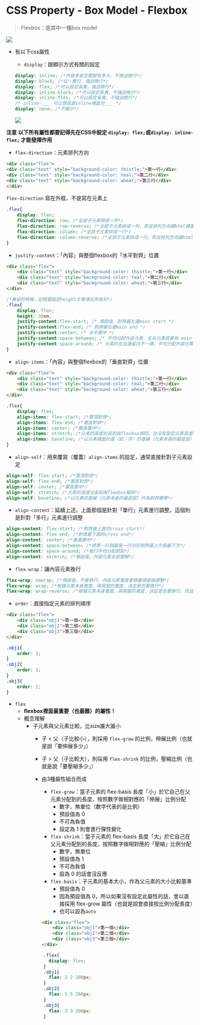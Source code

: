 # CSS Property - Box Model - Flexbox
> Flexbox：是其中一種box model

  ![](https://i.imgur.com/IdMERjU.jpg)

  * 有以下css屬性
    * ``` display ```：跟顯示方式有關的設定

    ```scss
    display: inline; /*內容多長空間就有多大，不強迫換行*/
    display: block; /*佔一整行，強迫換行*/
    display: flex; /*可以設定長寬，強迫換行*/
    display: inline-block; /*可以設定長寬，不強迫換行*/
    display: inline-flex; /*可以設定長寬，不強迫換行*/
    /* inline-＿＿ 可以想成是inline裡面包＿＿ */
    display: none; /*不顯示*/
    ```
    
    ![](https://i.imgur.com/2d0WnGg.jpg)

  **注意**
  **以下所有屬性都要記得先在CSS中設定 ```display: flex;```或```display: inline-flex;``` 才能發揮作用**
  
  * ``` flex-direction ```：元素排列方向

  ```html
  <div class="flex">
  <div class="text" style="background-color: thistle;">第一行</div>
  <div class="text" style="background-color: teal;">第二行</div>
  <div class="text" style="background-color: wheat;">第三行</div>
  </div>
  ```

  ``` flex-direction ``` 寫在外框，不是寫在元素上

  ```scss
  .flex{
      display: flex;
      flex-direction: row; /*全部子元素排成一列*/
      flex-direction: row-reverse; /*全部子元素排成一列，而且排列方向跟html裡面寫的顛倒*/
      flex-direction: column; /*全部子元素排成一行*/
      flex-direction: column-reverse; /*全部子元素排成一行，而且排列方向跟html裡面寫的顛倒*/
  }
  ```

  * ``` justify-content ```：「內容」與整個flexbox的「水平對齊」位置
  
  ```html
  <div class="flex">
      <div class="text" style="background-color: thistle;">第一行</div>
      <div class="text" style="background-color: teal;">第二行</div>
      <div class="text" style="background-color: wheat;">第三行</div>
  </div>
  ```
  
  ```scss
  /*練習的時候，記得要設定height才看得出來差別*/
  .flex{
      display: flex;
      height: 30em;
      justify-content:flex-start; /* 預設值，對齊最左邊main start */
      justify-content:flex-end; /* 對齊最右邊main end */
      justify-content:center; /* 水平置中 */
      justify-content:space-between; /* 平均分配內容元素，左右元素將會與 main start 和 main end 貼齊，最左的靠最左、最右的靠最右 */
      justify-content:space-around; /* 元素的左右邊留白不一樣，平均分配內容元素，間距也是平均分配 */
  }         
  ```
  
  * ``` align-items ```：「內容」與整個flexbox的「垂直對齊」位置
  
  ```html
  <div class="flex">
      <div class="text" style="background-color: thistle;">第一行</div>
      <div class="text" style="background-color: teal;">第二行</div>
      <div class="text" style="background-color: wheat;">第三行</div>
  </div>
  ```

  ```scss
  .flex{
      display: flex;
      align-items: flex-start; /*置頂對齊*/
      align-items: flex-end; /*置底對齊*/
      align-items: center; /*置直置中*/
      align-items: stretch; /*元素的高度拉長到與flexbox相同，在沒有設定元素高度時，把元素拉到與空間上下滿版*/
      align-items: baseline; /*以元素裡面的值（如：字）的基線（元素本身的最底部）作為對齊標準*/
  }
  ```

  * ``` align-self ```：用來覆寫（覆蓋）``` align-items ``` 的設定，通常直接針對子元素設定

  ```scss
  align-self: flex-start; /*置頂對齊*/
  align-self: flex-end; /*置底對齊*/
  align-self: center; /*置直置中*/
  align-self: stretch; /*元素的高度拉長到與flexbox相同*/
  align-self: baseline; /*以元素的基線（元素本身的最底部）作為對齊標準*/
  ```

  * ``` align-content ```：延續上述，上面那個是針對「單行」元素進行調整，這個則是針對「多行」元素進行調整
  ```scss
  align-content: flex-start; /*對齊最上面的cross start*/
  align-content: flex-end; /*對齊最下面的cross end*/
  align-content: center; /*垂直置中*/
  align-content: space-between; /*將第一行與最後一行分別對齊最上方與最下方*/
  align-content: space-around; /*每行平均分配間距*/
  align-content: stretch; /*預設值，內容元素全部撐開*/
  ```
  
  * ``` flex-wrap ```：讓內容元素換行
  
  ```scss
  flex-wrap: nowrap; /*預設值，不會換行，內容元素寬度會隨著視窗做調整*/
  flex-wrap: wrap; /*根據元素本身寬度、與視窗的寬度，決定是否要換行*/
  flex-wrap: wrap-reverse; /*根據元素本身寬度、與視窗的寬度，決定是否要換行，而且一但換行，元素的排列順序會與原來顛倒*/
  ```
  
  * ``` order ```：直接指定元素的排列順序
  
  ```html
  <div class="flex">
      <div class="obj1">第一個</div>
      <div class="obj2">第二個</div>
      <div class="obj3">第三個</div>
  </div>
  ```
  
  ```scss
  .obj1{
      order: 3;
  }
  .obj2{
      order: 1;
  }
  .obj3{
      order: 2;
  }
  ```

  * ``` flex ```
    * **flexbox裡面最重要（也最難）的屬性！**
    * 概念理解
      * 子元素與父元素比較，比size誰大誰小
        * 子 < 父（子比較小），則採用 ``` flex-grow ``` 的比例，伸展比例（也就是說「要伸展多少」）
        * 子 > 父（子比較大），則採用 ``` flex-shrink ``` 的比例，壓縮比例（也就是說「要壓縮多少」）
                        
        * 由3種屬性組合而成
          * ``` flex-grow ```：當子元素的 flex-basis 長度「小」於它自己在父元素分配到的長度，按照數字做相對應的「伸展」比例分配
            * 數字，無單位（數字代表的是比例）
            * 預設值為 0
            * 不可為負值
            * 設定為 1 則會進行彈性變化
          * ``` flex-shrink ```：當子元素的 flex-basis 長度「大」於它自己在父元素分配到的長度，按照數字做相對應的「壓縮」比例分配
            * 數字，無單位
            * 預設值為 1
            * 不可為負值
            * 設為 0 的話會沒反應
          * ``` flex-basis ```：子元素的基本大小，作為父元素的大小比較基準
            * 預設值為 0
            * 因為預設值為 0，所以如果沒有設定此屬性的話，會以直接採用 flex-grow 屬性（也就是說會直接按比例分配長度）
            * 也可以設為``` auto ```
          
          ```html
          <div class="flex">
              <div class="obj1">第一個</div>
              <div class="obj2">第二個</div>
              <div class="obj3">第三個</div>
          </div>
          ```
        ```scss
            .flex{
              display: flex;
            }
            .obj1{
              flex: 2 2 200px;
            }
            .obj2{
              flex: 5 5 200px;
            }
            .obj3{
              flex: 3 3 200px;
            }
        ```